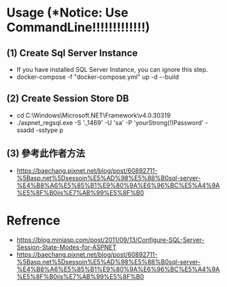 # Usage (*Notice: Use CommandLine!!!!!!!!!!!!!)
## (1) Create Sql Server Instance
- If you have installed SQL Server Instance, you can ignore this step.
- docker-compose -f "docker-compose.yml" up -d --build
## (2) Create Session Store DB
- cd C:\Windows\Microsoft.NET\Framework\v4.0.30319
- ./aspnet_regsql.exe -S '.,1469' -U 'sa' -P 'yourStrong(!)Password' -ssadd -sstype p
## (3) 參考此作者方法
-  https://baechang.pixnet.net/blog/post/60892711-%5Basp.net%5Dsessoin%E5%AD%98%E5%88%B0sql-server-%E4%B8%A6%E5%85%B1%E9%80%9A%E6%96%BC%E5%A4%9A%E5%8F%B0iis%E7%AB%99%E5%8F%B0
# Refrence
- https://blog.miniasp.com/post/2011/09/13/Configure-SQL-Server-Session-State-Modes-for-ASPNET
- https://baechang.pixnet.net/blog/post/60892711-%5Basp.net%5Dsessoin%E5%AD%98%E5%88%B0sql-server-%E4%B8%A6%E5%85%B1%E9%80%9A%E6%96%BC%E5%A4%9A%E5%8F%B0iis%E7%AB%99%E5%8F%B0